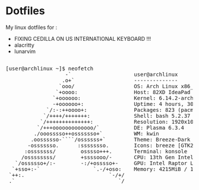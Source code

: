 # Dotfiles
My linux dotfiles for :
- FIXING CEDILLA ON US INTERNATIONAL KEYBOARD !!!
- alacritty
- lunarvim

<pre>                                                                                                                
[user@archlinux ~]$ neofetch
                   -`                    user@archlinux 
                  .o+`                   -------------- 
                 `ooo/                   OS: Arch Linux x86_64 
                `+oooo:                  Host: 82XD IdeaPad Slim 5 14IRL8 
               `+oooooo:                 Kernel: 6.14.2-arch1-1 
               -+oooooo+:                Uptime: 4 hours, 30 mins 
             `/:-:++oooo+:               Packages: 823 (pacman) 
            `/++++/+++++++:              Shell: bash 5.2.37 
           `/++++++++++++++:             Resolution: 1920x1080 
          `/+++ooooooooooooo/`           DE: Plasma 6.3.4 
         ./ooosssso++osssssso+`          WM: kwin 
        .oossssso-````/ossssss+`         Theme: Breeze-Dark [GTK2], Breeze [GTK3] 
       -osssssso.      :ssssssso.        Icons: breeze [GTK2/3] 
      :osssssss/        osssso+++.       Terminal: konsole 
     /ossssssss/        +ssssooo/-       CPU: 13th Gen Intel i5-13420H (12) @ 4.600GHz 
   `/ossssso+/:-        -:/+osssso+-     GPU: Intel Raptor Lake-P [UHD Graphics] 
  `+sso+:-`                 `.-/+oso:    Memory: 4215MiB / 15711MiB 
 `++:.                           `-/+/
 .`                                 `/                           
</pre>



